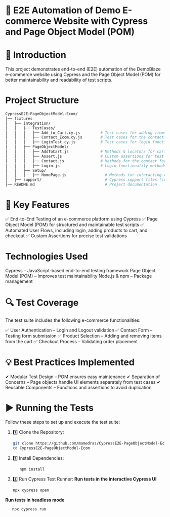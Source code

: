 # 🛒 E2E Automation of Demo E-commerce Website with Cypress and Page Object Model (POM)

# 📌 Introduction

This project demonstrates end-to-end (E2E) automation of the DemoBlaze e-commerce website using Cypress and the Page Object Model (POM) for better maintainability and readability of test scripts.

# Project Structure
 ```sh
CypressE2E-PageObjectModel-Ecom/
│── fixtures
│   ├── integration/
│   │   ├── TestCases/
│   │   │   ├── Add_to_Cart.cy.js         # Test cases for adding items to the cart
│   │   │   ├── Contact_Ecom.cy.js        # Test cases for the contact form
│   │   │   ├── LoginTest.cy.js           # Test cases for login functionality
│   │   ├── PageObjectModel/
│   │   │   ├── AddToCart.js              # Methods & locators for cart functionality
│   │   │   ├── Assert.js                 # Custom assertions for test validations
│   │   │   ├── Contact.js                # Methods for the contact form
│   │   │   ├── Login.js                  # Login functionality methods
│   │   ├── Setup/
│   │   │   ├── HomePage.js                 # Methods for interacting with the homepage
│   ├── support/                            # Cypress support files (commands and utilities)
│── README.md                               # Project documentation
```

# 🚀 Key Features

✅ End-to-End Testing of an e-commerce platform using Cypress
✅ Page Object Model (POM) for structured and maintainable test scripts
✅ Automated User Flows, including login, adding products to cart, and checkout
✅ Custom Assertions for precise test validations

# Technologies Used

Cypress – JavaScript-based end-to-end testing framework
Page Object Model (POM) – Improves test maintainability
Node.js & npm – Package management
# 🔍 Test Coverage
The test suite includes the following e-commerce functionalities:

✅ User Authentication – Login and Logout validation
✅ Contact Form – Testing form submission
✅ Product Selection – Adding and removing items from the cart
✅ Checkout Process – Validating order placement

# 💡 Best Practices Implemented
✔ Modular Test Design – POM ensures easy maintenance
✔ Separation of Concerns – Page objects handle UI elements separately from test cases
✔ Reusable Components – Functions and assertions to avoid duplication
# ▶️ Running the Tests

Follow these steps to set up and execute the test suite:

1. 1️⃣ Clone the Repository:
   ```sh
   git clone https://github.com/mamedras/CypressE2E-PageObjectModel-Ecom.git
   cd CypressE2E-PageObjectModel-Ecom

2. 2️⃣ Install Dependencies:

   ```sh
      npm install
3. 3️⃣ Run Cypress Test Runner:
 **Run tests in the interactive Cypress UI**
     ```sh
    npx cypress open
     ```
 **Run tests in headless mode**
 ```sh
    npx cypress run
 ```
